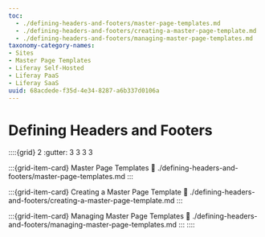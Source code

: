 ```yaml
---
toc:
  - ./defining-headers-and-footers/master-page-templates.md
  - ./defining-headers-and-footers/creating-a-master-page-template.md
  - ./defining-headers-and-footers/managing-master-page-templates.md
taxonomy-category-names:
- Sites
- Master Page Templates
- Liferay Self-Hosted
- Liferay PaaS
- Liferay SaaS
uuid: 68acdede-f35d-4e34-8287-a6b337d0106a
---
```

# Defining Headers and Footers

::::{grid} 2
:gutter: 3 3 3 3

:::{grid-item-card} Master Page Templates
:link: ./defining-headers-and-footers/master-page-templates.md
:::

:::{grid-item-card} Creating a Master Page Template
:link: ./defining-headers-and-footers/creating-a-master-page-template.md
:::

:::{grid-item-card} Managing Master Page Templates
:link: ./defining-headers-and-footers/managing-master-page-templates.md
:::
::::
